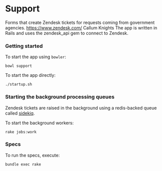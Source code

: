 # Support

Forms that create Zendesk tickets for requests coming from government agencies. https://www.zendesk.com/   Callum Knights
The app is written in Rails and uses the zendesk_api gem to connect to Zendesk.

### Getting started

To start the app using `bowler`:

    bowl support

To start the app directly:

    ./startup.sh

### Starting the background processing queues

Zendesk tickets are raised in the background using a redis-backed queue called [sidekiq](http://sidekiq.org/).

To start the background workers:

    rake jobs:work

### Specs

To run the specs, execute:

    bundle exec rake
